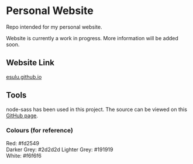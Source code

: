# Personal Website
Repo intended for my personal website.

Website is currently a work in progress. More information will be added soon.

## Website Link
[esulu.github.io](https://esulu.github.io/dist/index.html)

## Tools
node-sass has been used in this project. The source can be viewed on this [GitHub page](https://github.com/sass/node-sass).

### Colours (for reference)
Red: #fd2549  
Darker Grey: #2d2d2d 
Lighter Grey: #191919  
White: #f6f6f6  
